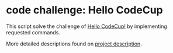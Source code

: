 # code challenge: Hello CodeCup

This script solve the challenge of [Hello CodeCup!](https://quera.org/problemset/129779) by implementing requested commands.

More detailed descriptions found on [project description](https://quera-org.translate.goog/problemset/129779?tab=description&_x_tr_sl=auto&_x_tr_tl=en&_x_tr_hl=en&_x_tr_pto=wapp&_x_tr_hist=true).

